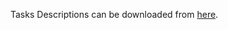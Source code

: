 Tasks Descriptions can be downloaded from [here](https://judge.softuni.org/Contests/Practice/DownloadResource/21454).